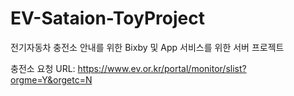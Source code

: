# EV-Sataion-ToyProject
전기자동차 충전소 안내를 위한 Bixby 및 App 서비스를 위한 서버 프로젝트

충전소 요청 URL: https://www.ev.or.kr/portal/monitor/slist?orgme=Y&orgetc=N
